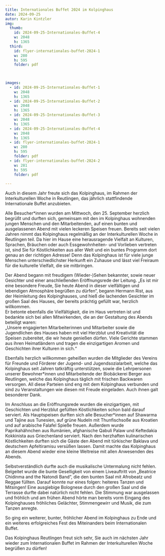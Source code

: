```yaml
---
title: Internationales Buffet 2024 im Kolpinghaus
date: 2024-09-25
autor: Karin Kintzler
img:
  thumb:
    id: 2024-09-25-Internationales-Buffet-4
    w: 2048
    h: 1365
  third: 
    id: flyer-internationales-buffet-2024-1
    w: 280 
    h: 595
    folder: pdf
 
    

images:
  - id: 2024-09-25-Internationales-Buffet-1
    w: 2048
    h: 1365
  - id: 2024-09-25-Internationales-Buffet-2
    w: 2048
    h: 1365
  - id: 2024-09-25-Internationales-Buffet-3
    w: 2048
    h: 1365
  - id: 2024-09-25-Internationales-Buffet-4
    w: 2048
    h: 1365
  - id: flyer-internationales-buffet-2024-1
    w: 280 
    h: 595
    folder: pdf
  - id: flyer-internationales-buffet-2024-2
    w: 281 
    h: 595
    folder: pdf
    
---
```

Auch in diesem Jahr freute sich das Kolpinghaus, im Rahmen der Interkulturellen Woche in Reutlingen, das jährlich stattfindende Internationale Buffet anzubieten. 
<!--mehr-->
Alle Besucher\*innen wurden am Mittwoch, den 25. September herzlich begrüßt und durften sich, gemeinsam mit den im Kolpinghaus wohnenden jungen Menschen und den Mitarbeitenden, auf einen bunten und ausgelassenen Abend mit vielen leckeren Speisen freuen.
Bereits seit vielen Jahren nimmt das Kolpinghaus regelmäßig an der Interkulturellen Woche in Reutlingen teil. Da hier im Hause eine herausragende Vielfalt an Kulturen, Sprachen, Bräuchen oder auch Essgewohnheiten- und Vorlieben vertreten ist, sind Sie für Köstlichkeiten aus aller Welt und ein buntes Programm dort genau an der richtigen Adresse! Denn das Kolpinghaus ist für viele junge Menschen unterschiedlichster Herkunft ein Zuhause und lässt viel Freiraum für die kulturelle Vielfalt, die sie mitbringen.

Der Abend begann mit freudigem (Wieder-)Sehen bekannter, sowie neuer Gesichter und einer anschließenden Eröffnungsrede der Leitung. 
„Es ist mir eine besondere Freude, Sie heute Abend in dieser vielfältigen und lebendigen Atmosphäre begrüßen zu dürfen“, begann Hermann Rist, aus der Heimleitung des Kolpinghauses, und hieß die lachenden Gesichter im großen Saal des Hauses, der bereits prächtig gefüllt war, herzlich willkommen.  
Er betonte ebenfalls die Vielfältigkeit, die im Haus vertreten ist und bedankte sich bei allen Mitwirkenden, die an der Gestaltung des Abends beteiligt waren:   
„Unsere engagierten Mitarbeiterinnen und Mitarbeiter sowie die Jugendlichen des Hauses haben mit viel Herzblut und Kreativität die Speisen zubereitet, die wir heute genießen dürfen. Viele Gerichte stammen aus ihren Heimatländern und tragen die einzigartigen Aromen und Geschichten ihrer Kulturen in sich.“ 

Ebenfalls herzlich willkommen geheißen wurden die Mitglieder des Vereins für Freunde und Förderer der Jugend- und Jugendsozialarbeit, welche das Kolpinghaus seit Jahren tatkräftig unterstützen, sowie die Lehrpersonen unserer Bewohner\*innen und Mitarbeitende der Biobäckerei Berger aus Reutlingen, welche das Kolpinghaus täglich mit frischen Backwaren versorgen.
All diese Parteien sind eng mit dem Kolpinghaus verbunden und sind zu Veranstaltungen wie diesen mit Freude eingeladen. Auch ihnen galt besonderer Dank.

Im Anschluss an die Eröffnungsrede wurden die einzigartigen, mit Geschichten und Herzblut gefüllten Köstlichkeiten schon bald darauf serviert. 
Als Hauptspeisen durften sich alle Besucher*innen auf Shawarma und Tajine aus Tunesien, auf grüne Nudeln mit Thunfischsoße aus Kroatien und auf arabische Falafel Spieße freuen. 
Außerdem wurde Paprikahähnchen aus Rumänien, afghanische Qabuli Palaw und Keftedakia Kokkinista aus Griechenland serviert. 
Nach den herzhaften kulinarischen Köstlichkeiten durften sich die Gäste den Abend mit türkischer Baklava und deutschem Apfeltiramisu versüßen lassen. 
Damit machte das Kolpinghaus an diesem Abend wieder eine kleine Weltreise mit allen Anwesenden des Abends.

Selbstverständlich durfte auch die musikalische Untermalung nicht fehlen. Belgeitet wurde die bunte Geselligkeit von einem Liveauftritt von „Beatrice Chidinma and the Natondi Band“, die den bunten Saal mit Afrobeatz und Reggae füllten. 
Darauf konnte nur eines folgen: heiteres Tanzen und Mitsingen! 
Eine ausgiebige Bolognese durch den großen Saal und die Terrasse durfte dabei natürlich nicht fehlen. Die Stimmung war ausgelassen und fröhlich und am frühen Abend hörte man bereits vorm Eingang des Kolpinghauses fröhliches Gelächter, Stimmengewirr und Musik, die zum Tanzen anregte.

So ging ein weiterer, bunter, fröhlicher Abend im Kolpinghaus zu Ende und ein weiteres erfolgreiches Fest des Miteinanders beim Internationalen Buffet.

Das Kolpinghaus Reutlingen freut sich sehr, Sie auch im nächsten Jahr wieder zum Internationalen Buffet im Rahmen der Interkulturellen Woche begrüßen zu dürfen!
